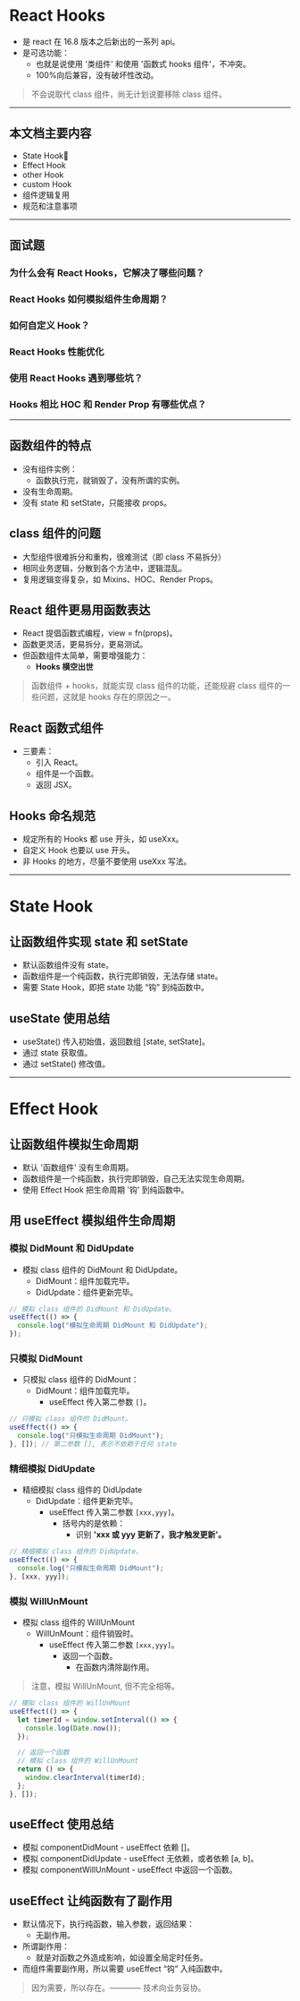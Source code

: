 # React Hooks

- 是 react 在 16.8 版本之后新出的一系列 api。
- 是可选功能：
  - 也就是说使用 '类组件' 和使用 '函数式 hooks 组件'，不冲突。
  - 100%向后兼容，没有破坏性改动。

> 不会说取代 class 组件，尚无计划说要移除 class 组件。

---

## 本文档主要内容

- State Hook
- Effect Hook
- other Hook
- custom Hook
- 组件逻辑复用
- 规范和注意事项

---

## 面试题

### 为什么会有 React Hooks，它解决了哪些问题？

### React Hooks 如何模拟组件生命周期？

### 如何自定义 Hook？

### React Hooks 性能优化

### 使用 React Hooks 遇到哪些坑？

### Hooks 相比 HOC 和 Render Prop 有哪些优点？

---

## 函数组件的特点

- 没有组件实例：
  - 函数执行完，就销毁了，没有所谓的实例。
- 没有生命周期。
- 没有 state 和 setState，只能接收 props。

## class 组件的问题

- 大型组件很难拆分和重构，很难测试（即 class 不易拆分）
- 相同业务逻辑，分散到各个方法中，逻辑混乱。
- 复用逻辑变得复杂，如 Mixins、HOC、Render Props。

## React 组件更易用函数表达

- React 提倡函数式编程，view = fn(props)。
- 函数更灵活，更易拆分，更易测试。
- 但函数组件太简单，需要增强能力：
  - **Hooks 横空出世**

> 函数组件 + hooks，就能实现 class 组件的功能，还能规避 class 组件的一些问题，这就是 hooks 存在的原因之一。

## React 函数式组件

- 三要素：
  - 引入 React。
  - 组件是一个函数。
  - 返回 JSX。

## Hooks 命名规范

- 规定所有的 Hooks 都 use 开头，如 useXxx。
- 自定义 Hook 也要以 use 开头。
- 非 Hooks 的地方，尽量不要使用 useXxx 写法。

---

# State Hook

## 让函数组件实现 state 和 setState

- 默认函数组件没有 state。
- 函数组件是一个纯函数，执行完即销毁，无法存储 state。
- 需要 State Hook，即把 state 功能 “钩” 到纯函数中。

## useState 使用总结

- useState() 传入初始值，返回数组 [state, setState]。
- 通过 state 获取值。
- 通过 setState() 修改值。

---

# Effect Hook

## 让函数组件模拟生命周期

- 默认 '函数组件' 没有生命周期。
- 函数组件是一个纯函数，执行完即销毁，自己无法实现生命周期。
- 使用 Effect Hook 把生命周期 '钩' 到纯函数中。

## 用 useEffect 模拟组件生命周期

### 模拟 DidMount 和 DidUpdate

- 模拟 class 组件的 DidMount 和 DidUpdate。
  - DidMount：组件加载完毕。
  - DidUpdate：组件更新完毕。

```js
// 模拟 class 组件的 DidMount 和 DidUpdate。
useEffect(() => {
  console.log("模拟生命周期 DidMount 和 DidUpdate");
});
```

### 只模拟 DidMount

- 只模拟 class 组件的 DidMount：
  - DidMount：组件加载完毕。
    - useEffect 传入第二参数 `[]`。

```js
// 只模拟 class 组件的 DidMount。
useEffect(() => {
  console.log("只模拟生命周期 DidMount");
}, []); // 第二参数 [], 表示不依赖于任何 state
```

### 精细模拟 DidUpdate

- 精细模拟 class 组件的 DidUpdate
  - DidUpdate：组件更新完毕。
    - useEffect 传入第二参数 `[xxx,yyy]`。
      - 括号内的是依赖：
        - 识别 **'xxx 或 yyy 更新了，我才触发更新'。**

```js
// 精细模拟 class 组件的 DidUpdate。
useEffect(() => {
  console.log("只模拟生命周期 DidMount");
}, [xxx, yyy]);
```

### 模拟 WillUnMount

- 模拟 class 组件的 WillUnMount
  - WillUnMount：组件销毁时。
    - useEffect 传入第二参数 `[xxx,yyy]`。
      - 返回一个函数。
        - 在函数内清除副作用。

> 注意，模拟 WillUnMount, 但不完全相等。

```js
// 模拟 class 组件的 WillUnMount
useEffect(() => {
  let timerId = window.setInterval(() => {
    console.log(Date.now());
  });

  // 返回一个函数
  // 模拟 class 组件的 WillUnMount
  return () => {
    window.clearInterval(timerId);
  };
}, []);
```

## useEffect 使用总结

- 模拟 componentDidMount - useEffect 依赖 []。
- 模拟 componentDidUpdate - useEffect 无依赖，或者依赖 [a, b]。
- 模拟 componentWillUnMount - useEffect 中返回一个函数。

## useEffect 让纯函数有了副作用

- 默认情况下，执行纯函数，输入参数，返回结果：
  - 无副作用。
- 所谓副作用：
  - 就是对函数之外造成影响，如设置全局定时任务。
- 而组件需要副作用，所以需要 useEffect “钩” 入纯函数中。

> 因为需要，所以存在。———— 技术向业务妥协。
